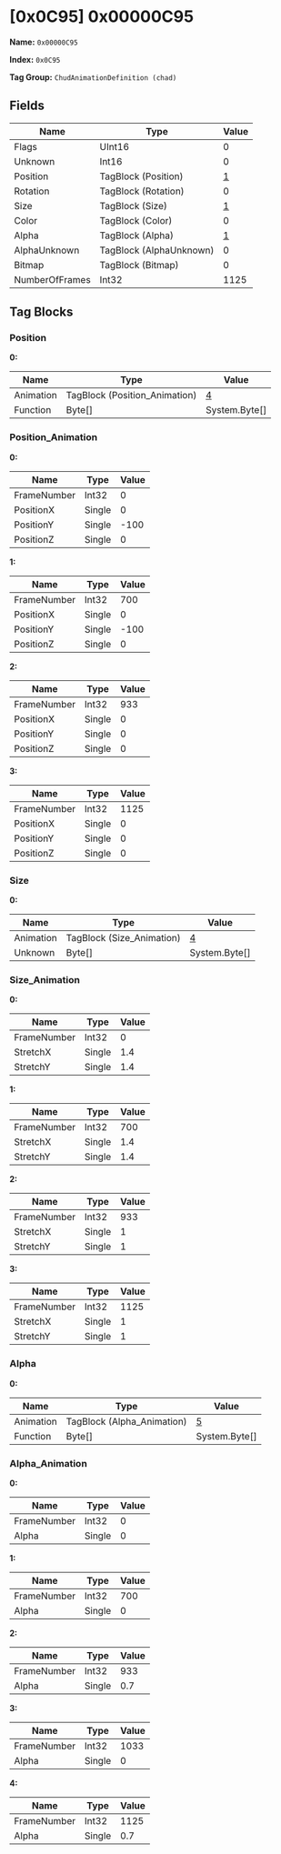# [0x0C95] 0x00000C95

**Name:** ```0x00000C95```

**Index:** ```0x0C95```

**Tag Group:** ```ChudAnimationDefinition (chad)```

## Fields

Name	| Type	| Value
---	|---	|---	|
Flags	|UInt16	|0
Unknown	|Int16	|0
Position	|TagBlock (Position)	|[1](#position)
Rotation	|TagBlock (Rotation)	|0
Size	|TagBlock (Size)	|[1](#size)
Color	|TagBlock (Color)	|0
Alpha	|TagBlock (Alpha)	|[1](#alpha)
AlphaUnknown	|TagBlock (AlphaUnknown)	|0
Bitmap	|TagBlock (Bitmap)	|0
NumberOfFrames	|Int32	|1125


## Tag Blocks

### Position

**0:**

Name	| Type	| Value
---	|---	|---	|
Animation	|TagBlock (Position_Animation)	|[4](#position_animation)
Function	|Byte[]	|System.Byte[]


### Position_Animation

**0:**

Name	| Type	| Value
---	|---	|---	|
FrameNumber	|Int32	|0
PositionX	|Single	|0
PositionY	|Single	|-100
PositionZ	|Single	|0


**1:**

Name	| Type	| Value
---	|---	|---	|
FrameNumber	|Int32	|700
PositionX	|Single	|0
PositionY	|Single	|-100
PositionZ	|Single	|0


**2:**

Name	| Type	| Value
---	|---	|---	|
FrameNumber	|Int32	|933
PositionX	|Single	|0
PositionY	|Single	|0
PositionZ	|Single	|0


**3:**

Name	| Type	| Value
---	|---	|---	|
FrameNumber	|Int32	|1125
PositionX	|Single	|0
PositionY	|Single	|0
PositionZ	|Single	|0


### Size

**0:**

Name	| Type	| Value
---	|---	|---	|
Animation	|TagBlock (Size_Animation)	|[4](#size_animation)
Unknown	|Byte[]	|System.Byte[]


### Size_Animation

**0:**

Name	| Type	| Value
---	|---	|---	|
FrameNumber	|Int32	|0
StretchX	|Single	|1.4
StretchY	|Single	|1.4


**1:**

Name	| Type	| Value
---	|---	|---	|
FrameNumber	|Int32	|700
StretchX	|Single	|1.4
StretchY	|Single	|1.4


**2:**

Name	| Type	| Value
---	|---	|---	|
FrameNumber	|Int32	|933
StretchX	|Single	|1
StretchY	|Single	|1


**3:**

Name	| Type	| Value
---	|---	|---	|
FrameNumber	|Int32	|1125
StretchX	|Single	|1
StretchY	|Single	|1


### Alpha

**0:**

Name	| Type	| Value
---	|---	|---	|
Animation	|TagBlock (Alpha_Animation)	|[5](#alpha_animation)
Function	|Byte[]	|System.Byte[]


### Alpha_Animation

**0:**

Name	| Type	| Value
---	|---	|---	|
FrameNumber	|Int32	|0
Alpha	|Single	|0


**1:**

Name	| Type	| Value
---	|---	|---	|
FrameNumber	|Int32	|700
Alpha	|Single	|0


**2:**

Name	| Type	| Value
---	|---	|---	|
FrameNumber	|Int32	|933
Alpha	|Single	|0.7


**3:**

Name	| Type	| Value
---	|---	|---	|
FrameNumber	|Int32	|1033
Alpha	|Single	|0


**4:**

Name	| Type	| Value
---	|---	|---	|
FrameNumber	|Int32	|1125
Alpha	|Single	|0.7



